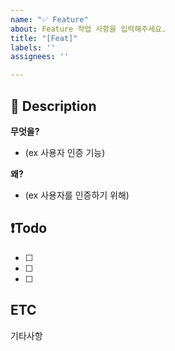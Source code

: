 ```yaml
---
name: "✅ Feature"
about: Feature 작업 사항을 입력해주세요.
title: "[Feat]"
labels: ''
assignees: ''

---
```


## 📝 Description
**무엇을?**
- (ex 사용자 인증 기능)

**왜?**
- (ex 사용자를 인증하기 위해)

## ❗️Todo
- [ ] 
- [ ] 
- [ ]


## ETC
기타사항
